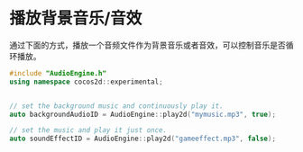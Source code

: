 # 播放背景音乐/音效

通过下面的方式，播放一个音频文件作为背景音乐或者音效，可以控制音乐是否循环播放。

```cpp
#include "AudioEngine.h"
using namespace cocos2d::experimental;


// set the background music and continuously play it.
auto backgroundAudioID = AudioEngine::play2d("mymusic.mp3", true);

// set the music and play it just once.
auto soundEffectID = AudioEngine::play2d("gameeffect.mp3", false);
```

